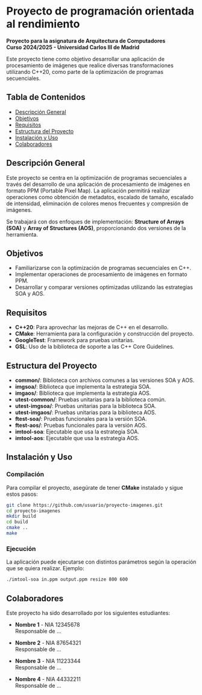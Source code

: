 # Proyecto de programación orientada al rendimiento

**Proyecto para la asignatura de Arquitectura de Computadores**  
**Curso 2024/2025 - Universidad Carlos III de Madrid**

Este proyecto tiene como objetivo desarrollar una aplicación de procesamiento de imágenes que realice diversas transformaciones utilizando C++20, como parte de la optimización de programas secuenciales.

## Tabla de Contenidos

- [Descripción General](#descripción-general)
- [Objetivos](#objetivos)
- [Requisitos](#requisitos)
- [Estructura del Proyecto](#estructura-del-proyecto)
- [Instalación y Uso](#instalación-y-uso)
- [Colaboradores](#colaboradores)

## Descripción General

Este proyecto se centra en la optimización de programas secuenciales a través del desarrollo de una aplicación de procesamiento de imágenes en formato PPM (Portable Pixel Map). La aplicación permitirá realizar operaciones como obtención de metadatos, escalado de tamaño, escalado de intensidad, eliminación de colores menos frecuentes y compresión de imágenes.

Se trabajará con dos enfoques de implementación: **Structure of Arrays (SOA)** y **Array of Structures (AOS)**, proporcionando dos versiones de la herramienta.

## Objetivos

- Familiarizarse con la optimización de programas secuenciales en C++.
- Implementar operaciones de procesamiento de imágenes en formato PPM.
- Desarrollar y comparar versiones optimizadas utilizando las estrategias SOA y AOS.

## Requisitos

- **C++20**: Para aprovechar las mejoras de C++ en el desarrollo.
- **CMake**: Herramienta para la configuración y construcción del proyecto.
- **GoogleTest**: Framework para pruebas unitarias.
- **GSL**: Uso de la biblioteca de soporte a las C++ Core Guidelines.

## Estructura del Proyecto

- **common/**: Biblioteca con archivos comunes a las versiones SOA y AOS.
- **imgsoa/**: Biblioteca que implementa la estrategia SOA.
- **imgaos/**: Biblioteca que implementa la estrategia AOS.
- **utest-common/**: Pruebas unitarias para la biblioteca común.
- **utest-imgsoa/**: Pruebas unitarias para la biblioteca SOA.
- **utest-imgaos/**: Pruebas unitarias para la biblioteca AOS.
- **ftest-soa/**: Pruebas funcionales para la versión SOA.
- **ftest-aos/**: Pruebas funcionales para la versión AOS.
- **imtool-soa**: Ejecutable que usa la estrategia SOA.
- **imtool-aos**: Ejecutable que usa la estrategia AOS.


## Instalación y Uso

### Compilación

Para compilar el proyecto, asegúrate de tener **CMake** instalado y sigue estos pasos:

```bash
git clone https://github.com/usuario/proyecto-imagenes.git
cd proyecto-imagenes
mkdir build
cd build
cmake ..
make
```
### Ejecución

La aplicación puede ejecutarse con distintos parámetros según la operación que se quiera realizar. Ejemplo:

```bash
./imtool-soa in.ppm output.ppm resize 800 600
```

## Colaboradores

Este proyecto ha sido desarrollado por los siguientes estudiantes:

- **Nombre 1** - NIA 12345678  
  Responsable de ...

- **Nombre 2** - NIA 87654321  
  Responsable de ...

- **Nombre 3** - NIA 11223344  
  Responsable de ...

- **Nombre 4** - NIA 44332211  
  Responsable de ...

